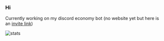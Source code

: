 ### Hi

 Currently working on my discord economy bot (no website yet but here is an [invite link](https://discord.com/api/oauth2/authorize?client_id=832717090968043530&permissions=117760&scope=bot))

![stats](https://github-readme-stats.vercel.app/api?username=kev-in123&show_icons=true&include_all_commits=true&count_private=true&hide=stars&theme=vue-dark)
